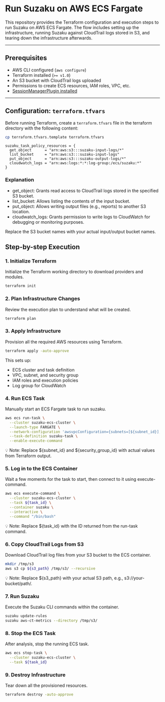# Run Suzaku on AWS ECS Fargate

This repository provides the Terraform configuration and execution steps to run Suzaku on AWS ECS Fargate.
The flow includes setting up the infrastructure, running Suzaku against CloudTrail logs stored in S3, and tearing down the infrastructure afterwards.

---

## Prerequisites

- AWS CLI configured (`aws configure`)
- Terraform installed (`>= v1.0`)
- An S3 bucket with CloudTrail logs uploaded
- Permissions to create ECS resources, IAM roles, VPC, etc.
- [SessionManagerPlugin installed](https://docs.aws.amazon.com/systems-manager/latest/userguide/session-manager-working-with-install-plugin.html)

---

## Configuration: `terraform.tfvars`
Before running Terraform, create a `terraform.tfvars` file in the terraform directory with the following content:

```bash
cp terraform.tfvars.template terraform.tfvars
```

```hcl
suzaku_task_policy_resources = {
  get_object      = "arn:aws:s3:::suzaku-input-logs/*"
  list_bucket     = "arn:aws:s3:::suzaku-input-logs"
  put_object      = "arn:aws:s3:::suzaku-output-logs/*"
  cloudwatch_logs = "arn:aws:logs:*:*:log-group:/ecs/suzaku:*"
}
```

### Explanation
- get_object: Grants read access to CloudTrail logs stored in the specified S3 bucket.
- list_bucket: Allows listing the contents of the input bucket.
- put_object: Allows writing output files (e.g., reports) to another S3 location.
- cloudwatch_logs: Grants permission to write logs to CloudWatch for debugging or monitoring purposes.

Replace the S3 bucket names with your actual input/output bucket names.


## Step-by-step Execution

### 1. Initialize Terraform

Initialize the Terraform working directory to download providers and modules.

```bash
terraform init
```

### 2. Plan Infrastructure Changes
Review the execution plan to understand what will be created.

```bash
terraform plan
```

### 3. Apply Infrastructure
Provision all the required AWS resources using Terraform.

```bash
terraform apply -auto-approve
```

This sets up:
- ECS cluster and task definition
- VPC, subnet, and security group
- IAM roles and execution policies
- Log group for CloudWatch


### 4. Run ECS Task
Manually start an ECS Fargate task to run suzaku.
```bash
aws ecs run-task \
  --cluster suzaku-ecs-cluster \
  --launch-type FARGATE \
  --network-configuration 'awsvpcConfiguration={subnets=[${subnet_id}],securityGroups=[${security_group_id}],assignPublicIp="ENABLED"}' \
  --task-definition suzaku-task \
  --enable-execute-command
```

💡 Note: Replace ${subnet_id} and ${security_group_id} with actual values from Terraform output.

### 5. Log in to the ECS Container
Wait a few moments for the task to start, then connect to it using execute-command.
```bash
aws ecs execute-command \
  --cluster suzaku-ecs-cluster \
  --task ${task_id} \
  --container suzaku \
  --interactive \
  --command "/bin/bash"
```
💡 Note: Replace ${task_id} with the ID returned from the run-task command.

### 6. Copy CloudTrail Logs from S3
Download CloudTrail log files from your S3 bucket to the ECS container.

```bash
mkdir /tmp/s3
aws s3 cp ${s3_path} /tmp/s3/ --recursive
```
💡 Note: Replace ${s3_path} with your actual S3 path, e.g., s3://your-bucket/path/.

### 7. Run Suzaku
Execute the Suzaku CLI commands within the container.
```bash
suzaku update-rules
suzaku aws-ct-metrics --directory /tmp/s3/
```

### 8. Stop the ECS Task
After analysis, stop the running ECS task.
```bash
aws ecs stop-task \
  --cluster suzaku-ecs-cluster \
  --task ${task_id}
```

### 9. Destroy Infrastructure
Tear down all the provisioned resources.
```bash
terraform destroy -auto-approve
```

